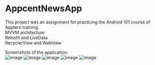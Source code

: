 # AppcentNewsApp

This project was an assignment for practicing the Android 101 course of Apptern training.<br>
MVVM architecture<br>
Retrofit and LiveData<br>
RecyclerView and WebView<br>


Screenshots of the application:<br>
![image](https://github.com/Bhostie/AppcentNewsApp/assets/88517411/117dd676-99f6-47d7-a1ac-00f4b8364c5e)
![image](https://github.com/Bhostie/AppcentNewsApp/assets/88517411/52320af9-55e6-493a-b52e-43bb8b77c707)
![image](https://github.com/Bhostie/AppcentNewsApp/assets/88517411/c76add2a-9e4f-4ff7-8857-25e358b3ebea)
![image](https://github.com/Bhostie/AppcentNewsApp/assets/88517411/60897e21-d85c-402c-8172-6c53fddba7e5)
![image](https://github.com/Bhostie/AppcentNewsApp/assets/88517411/f3938720-11c2-4d35-b404-cdbbe1fb4f3a)




